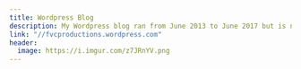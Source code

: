 ```yaml
---
title: Wordpress Blog
description: My Wordpress blog ran from June 2013 to June 2017 but is no longer maintained.
link: "//fvcproductions.wordpress.com"
header:
  image: https://i.imgur.com/z7JRnYV.png
---
```

